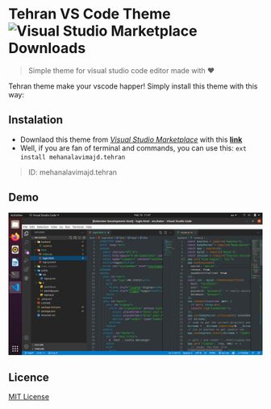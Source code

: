 # Tehran VS Code Theme ![Visual Studio Marketplace Downloads](https://img.shields.io/visual-studio-marketplace/d/mehanalavimajd.tehran?style=for-the-badge)
> Simple theme for visual studio code editor made with ❤️

Tehran theme make your vscode happer! Simply install this theme with this way:

## Instalation
- Downlaod this theme from [*Visual Studio Marketplace*](https://marketplace.visualstudio.com/) with this [**link**](https://marketplace.visualstudio.com/items?itemName=mehanalavimajd.tehran)
- Well, if you are fan of terminal and commands, you can use this: `ext install mehanalavimajd.tehran`

> ID: mehanalavimajd.tehran

## Demo
<p align="center">
  <img src="./assets/tehran.png" alt="Screenshot" width=600>
</p>

<!-- ## Support
*If you like my theme, Support me with your stars ⭐ or pay me with [**IdPay**](https://idpay.ir/)* -->

## Licence
[MIT License](./LICENCE)

<!-- ![image](./assets/tehran.jpg) -->

